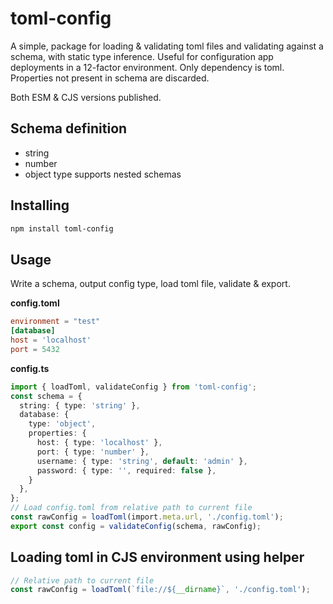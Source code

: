 # toml-config

A simple, package for loading & validating toml files and validating against a schema, with static type inference. Useful for configuration app deployments in a 12-factor environment. Only dependency is toml. Properties not present in schema are discarded.

Both ESM & CJS versions published.

## Schema definition
- string
- number
- object type supports nested schemas

## Installing
```bash
npm install toml-config
```

## Usage
Write a schema, output config type, load toml file, validate & export.

**config.toml**
```toml
environment = "test"
[database]
host = 'localhost'
port = 5432
```

**config.ts**
```typescript
import { loadToml, validateConfig } from 'toml-config';
const schema = {
  string: { type: 'string' },
  database: {
    type: 'object',
    properties: {
      host: { type: 'localhost' },
      port: { type: 'number' },
      username: { type: 'string', default: 'admin' },
      password: { type: '', required: false },
    }
  },
};
// Load config.toml from relative path to current file
const rawConfig = loadToml(import.meta.url, './config.toml');
export const config = validateConfig(schema, rawConfig);
```

## Loading toml in CJS environment using helper

```typescript
// Relative path to current file
const rawConfig = loadToml(`file://${__dirname}`, './config.toml');
```
